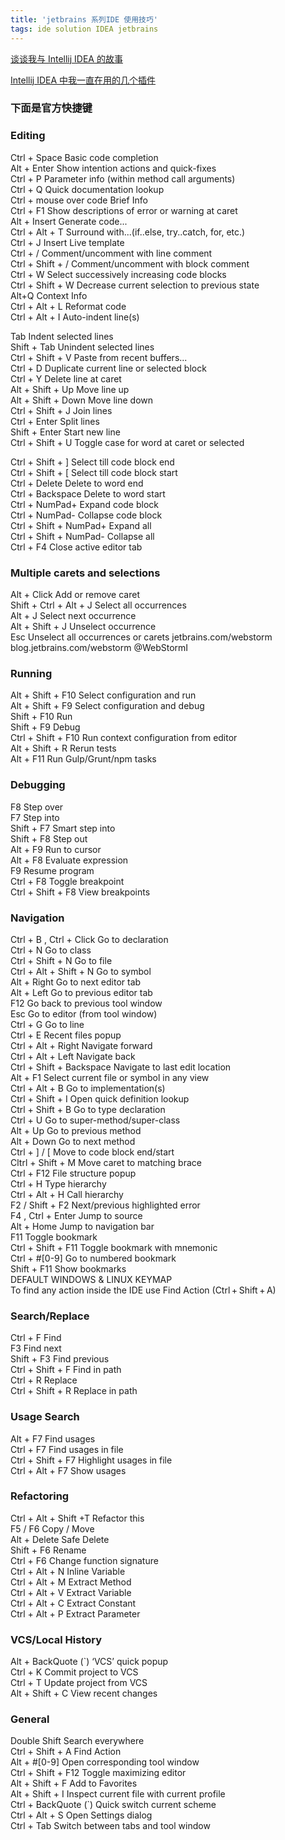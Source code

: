 ```yaml
---  
title: 'jetbrains 系列IDE 使用技巧'  
tags: ide solution IDEA jetbrains
---  
```

  
[谈谈我与 Intellij IDEA 的故事](http://mp.weixin.qq.com/s?__biz=MzIzMzgxOTQ5NA==&mid=2247485196&idx=1&sn=9160d260e7f4cf5941f27c884a62e8e5&chksm=e8fe9b05df891213e2ce2b46824f7c67cac7e5be10e84aa8102e9c65edec5cc40a40550ac9a7&scene=21#wechat_redirect)  
  
[Intellij IDEA 中我一直在用的几个插件](https://mp.weixin.qq.com/s/MH0pYF2vAzYZ-IfnIBROpQ)  
  
### 下面是官方快捷键  
### Editing  
Ctrl + Space Basic code completion  
Alt + Enter Show intention actions and quick-fixes  
Ctrl + P Parameter info (within method call arguments)  
Ctrl + Q Quick documentation lookup  
Ctrl + mouse over code Brief Info  
Ctrl + F1 Show descriptions of error or warning at caret  
Alt + Insert Generate code...  
Ctrl + Alt + T Surround with...(if..else, try..catch, for, etc.)  
Ctrl + J Insert Live template  
Ctrl + / Comment/uncomment with line comment  
Ctrl + Shift + / Comment/uncomment with block comment  
Ctrl + W Select successively increasing code blocks  
Ctrl + Shift + W Decrease current selection to previous state  
Alt+Q Context Info   
Ctrl + Alt + L Reformat code  
Ctrl + Alt + I Auto-indent line(s)  
  
Tab Indent selected lines  
Shift + Tab Unindent selected lines  
Ctrl + Shift + V Paste from recent buffers...  
Ctrl + D Duplicate current line or selected block  
Ctrl + Y Delete line at caret  
Alt + Shift + Up Move line up  
Alt + Shift + Down Move line down  
Ctrl + Shift + J Join lines  
Ctrl + Enter Split lines  
Shift + Enter Start new line  
Ctrl + Shift + U Toggle case for word at caret or selected   
  
Ctrl + Shift + ] Select till code block end  
Ctrl + Shift + [ Select till code block start  
Ctrl + Delete Delete to word end  
Ctrl + Backspace Delete to word start  
Ctrl + NumPad+ Expand code block  
Ctrl + NumPad- Collapse code block  
Ctrl + Shift + NumPad+ Expand all  
Ctrl + Shift + NumPad- Collapse all  
Ctrl + F4 Close active editor tab  
  
### Multiple carets and selections   
Alt + Click Add or remove caret  
Shift + Ctrl + Alt + J Select all occurrences  
Alt + J Select next occurrence  
Alt + Shift + J Unselect occurrence  
Esc Unselect all occurrences or carets jetbrains.com/webstorm blog.jetbrains.com/webstorm @WebStormI  
  
### Running  
Alt + Shift + F10 Select configuration and run  
Alt + Shift + F9 Select configuration and debug  
Shift + F10 Run  
Shift + F9 Debug  
Ctrl + Shift + F10 Run context configuration from editor  
Alt + Shift + R Rerun tests  
Alt + F11 Run Gulp/Grunt/npm tasks  
  
### Debugging  
F8 Step over  
F7 Step into  
Shift + F7 Smart step into  
Shift + F8 Step out  
Alt + F9 Run to cursor  
Alt + F8 Evaluate expression  
F9 Resume program  
Ctrl + F8 Toggle breakpoint  
Ctrl + Shift + F8 View breakpoints  
  
### Navigation  
Ctrl + B , Ctrl + Click Go to declaration   
Ctrl + N Go to class  
Ctrl + Shift + N Go to file  
Ctrl + Alt + Shift + N Go to symbol  
Alt + Right Go to next editor tab  
Alt + Left Go to previous editor tab  
F12 Go back to previous tool window  
Esc Go to editor (from tool window)  
Ctrl + G Go to line  
Ctrl + E Recent files popup  
Ctrl + Alt + Right Navigate forward  
Ctrl + Alt + Left Navigate back  
Ctrl + Shift + Backspace Navigate to last edit location  
Alt + F1 Select current file or symbol in any view  
Ctrl + Alt + B Go to implementation(s)  
Ctrl + Shift + I Open quick definition lookup  
Ctrl + Shift + B Go to type declaration  
Ctrl + U Go to super-method/super-class  
Alt + Up Go to previous method  
Alt + Down Go to next method  
Ctrl + ] / [ Move to code block end/start  
Cltrl + Shift + M Move caret to matching brace  
Ctrl + F12 File structure popup  
Ctrl + H Type hierarchy  
Ctrl + Alt + H Call hierarchy  
F2 / Shift + F2 Next/previous highlighted error  
F4 , Ctrl + Enter Jump to source  
Alt + Home Jump to navigation bar  
F11 Toggle bookmark  
Ctrl + Shift + F11 Toggle bookmark with mnemonic  
Ctrl + #[0-9] Go to numbered bookmark  
Shift + F11 Show bookmarks  
DEFAULT WINDOWS & LINUX KEYMAP  
To find any action inside the IDE use Find Action (Ctrl + Shift + A)   
  
### Search/Replace  
Ctrl + F Find  
F3 Find next  
Shift + F3 Find previous  
Ctrl + Shift + F Find in path  
Ctrl + R Replace  
Ctrl + Shift + R Replace in path  
  
### Usage Search  
Alt + F7 Find usages   
Ctrl + F7 Find usages in file  
Ctrl + Shift + F7 Highlight usages in file  
Ctrl + Alt + F7 Show usages  
  
### Refactoring  
Ctrl + Alt + Shift +T Refactor this  
F5 / F6 Copy / Move  
Alt + Delete Safe Delete  
Shift + F6 Rename  
Ctrl + F6 Change function signature  
Ctrl + Alt + N Inline Variable  
Ctrl + Alt + M Extract Method  
Ctrl + Alt + V Extract Variable  
Ctrl + Alt + C Extract Constant   
Ctrl + Alt + P Extract Parameter  
  
### VCS/Local History  
Alt + BackQuote (`) ‘VCS’ quick popup  
Ctrl + K Commit project to VCS  
Ctrl + T Update project from VCS  
Alt + Shift + C View recent changes  
  
### General  
Double Shift Search everywhere  
Ctrl + Shift + A Find Action  
Alt + #[0-9] Open corresponding tool window  
Ctrl + Shift + F12 Toggle maximizing editor  
Alt + Shift + F Add to Favorites  
Alt + Shift + I Inspect current file with current profile  
Ctrl + BackQuote (`) Quick switch current scheme  
Ctrl + Alt + S Open Settings dialog  
Ctrl + Tab Switch between tabs and tool window   
